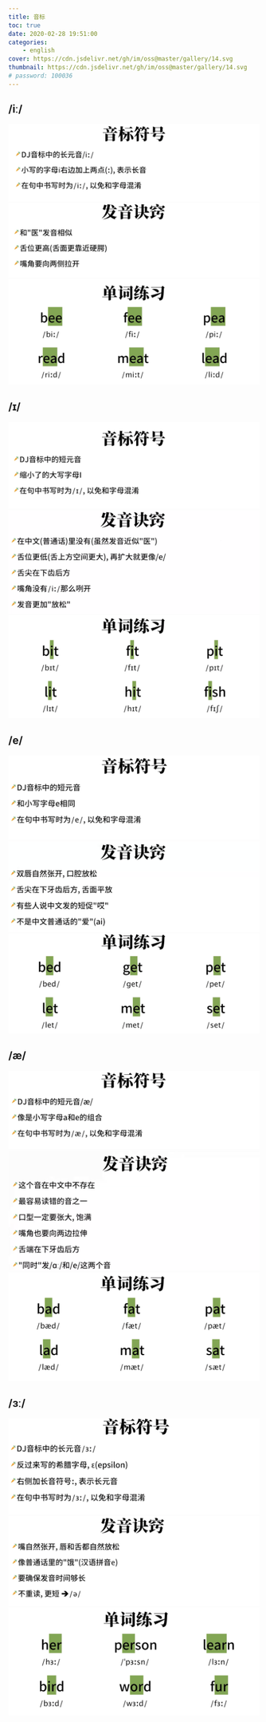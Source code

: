```yaml
---
title: 音标
toc: true
date: 2020-02-28 19:51:00
categories:
    - english
cover: https://cdn.jsdelivr.net/gh/im/oss@master/gallery/14.svg
thumbnail: https://cdn.jsdelivr.net/gh/im/oss@master/gallery/14.svg
# password: 100036
---
```


## /iː/
![](/images/english/05-1.png)
![](/images/english/05-2.png)
![](/images/english/05-3.png)
## /ɪ/
![](/images/english/06-1.png)
![](/images/english/06-2.png)
![](/images/english/06-3.png)
## /e/
![](/images/english/07-1.png)
![](/images/english/07-2.png)
![](/images/english/07-3.png)

## /æ/

![](/images/english/08-1.png)
![](/images/english/08-2.png)
![](/images/english/08-3.png)

## /ɜː/
![](/images/english/09-1.png)
![](/images/english/09-2.png)
![](/images/english/09-3.png)


